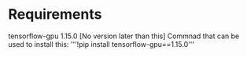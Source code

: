 # Requirements
tensorflow-gpu 1.15.0 [No version later than this]
Commnad that can be used to install this: '''!pip install tensorflow-gpu==1.15.0'''



